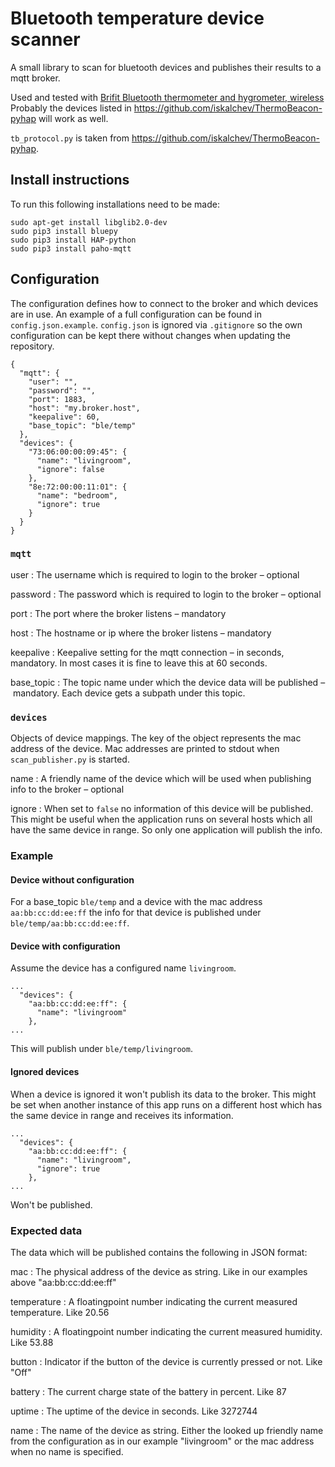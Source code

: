 # Bluetooth temperature device scanner

A small library to scan for bluetooth devices and publishes their results to a mqtt broker.

Used and tested with [Brifit Bluetooth thermometer and hygrometer, wireless](https://www.amazon.de/dp/B08DLHFKT3?ref_=cm_sw_r_cp_ud_dp_GBFCDBT8C64ZBJYJWDWW)
Probably the devices listed in https://github.com/iskalchev/ThermoBeacon-pyhap will work as well.

`tb_protocol.py` is taken from https://github.com/iskalchev/ThermoBeacon-pyhap.

## Install instructions

To run this following installations need to be made:

```
sudo apt-get install libglib2.0-dev
sudo pip3 install bluepy
sudo pip3 install HAP-python
sudo pip3 install paho-mqtt
```

## Configuration

The configuration defines how to connect to the broker and which devices are in use.
An example of a full configuration can be found in `config.json.example`. `config.json` is ignored via `.gitignore` so the own
configuration can be kept there without changes when updating the repository.

```
{
  "mqtt": {
    "user": "",
    "password": "",
    "port": 1883,
    "host": "my.broker.host",
    "keepalive": 60,
    "base_topic": "ble/temp"
  },
  "devices": {
    "73:06:00:00:09:45": {
      "name": "livingroom",
      "ignore": false
    },
    "8e:72:00:00:11:01": {
      "name": "bedroom",
      "ignore": true
    }
  }
}
```

### `mqtt`

user
: The username which is required to login to the broker – optional

password
: The password which is required to login to the broker – optional

port
: The port where the broker listens – mandatory

host
: The hostname or ip where the broker listens – mandatory

keepalive
: Keepalive setting for the mqtt connection – in seconds, mandatory. In most cases it is fine to leave this at 60 seconds.

base_topic
: The topic name under which the device data will be published – mandatory. Each device gets a subpath under this topic.

### `devices`

Objects of device mappings. The key of the object represents the mac address of the device. Mac addresses are printed
to stdout when `scan_publisher.py` is started.

name
: A friendly name of the device which will be used when publishing info to the broker – optional

ignore
: When set to `false` no information of this device will be published. This might be useful when the application runs on several hosts which all have the same device in range. So only one application will publish the info.

### Example

#### Device without configuration

For a base_topic `ble/temp` and a device with the mac address `aa:bb:cc:dd:ee:ff` the info for that device is published under
`ble/temp/aa:bb:cc:dd:ee:ff`.

#### Device with configuration

Assume the device has a configured name `livingroom`.

```
...
  "devices": {
    "aa:bb:cc:dd:ee:ff": {
      "name": "livingroom"
    },
...
```

This will publish under `ble/temp/livingroom`.

#### Ignored devices

When a device is ignored it won't publish its data to the broker. This might be set when another instance of this app runs on a different
host which has the same device in range and receives its information.

```
...
  "devices": {
    "aa:bb:cc:dd:ee:ff": {
      "name": "livingroom",
      "ignore": true
    },
...
```

Won't be published.

### Expected data

The data which will be published contains the following in JSON format:

mac
: The physical address of the device as string. Like in our examples above "aa:bb:cc:dd:ee:ff"

temperature
: A floatingpoint number indicating the current measured temperature. Like 20.56

humidity
: A floatingpoint number indicating the current measured humidity. Like 53.88

button
: Indicator if the button of the device is currently pressed or not. Like "Off"

battery
: The current charge state of the battery in percent. Like 87

uptime
: The uptime of the device in seconds. Like 3272744

name
: The name of the device as string. Either the looked up friendly name from the configuration as in our example "livingroom" or the mac address when no name is specified.
